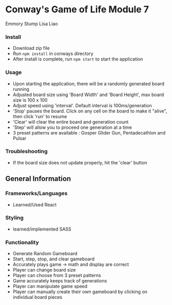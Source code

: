 # Conway's Game of Life Module 7 #
Emmory Stump
Lisa Liao

### Install ###
* Download zip file
* Run `npm install` in conways directory
* After install is complete, run `npm start` to start the application

### Usage ###
* Upon starting the application, there will be a randomly generated board running
* Adjusted board size using 'Board Width' and 'Board Height', max board size is 100 x 100
* Adjust speed using 'interval'. Default interval is 100ms/generation
* 'Stop' pauses the board. Click on any cell on the board to make it "alive", then click 'run' to resume
* 'Clear' will clear the entire board and generation count
* 'Step' will allow you to proceed one generation at a time
* 3 preset patterns are available : Gosper Glider Gun, Pentadecathlon and Pulsar

### Troubleshooting ###

* If the board size does not update properly, hit the 'clear' button

## General Information ##

### Frameworks/Languages ###

* Learned/Used React

### Styling ###

* learned/implemented SASS

### Functionality ###

* Generate Random Gameboard
* Start, step, stop, and clear gameboard
* Accurately plays game -> math and display are correct
* Player can change board size 
* Player can choose from 3 preset patterns
* Game accurately keeps track of generations
* Player can manipulate game speed 
* Player can manually create their own gameboard by clicking on individual board pieces 

